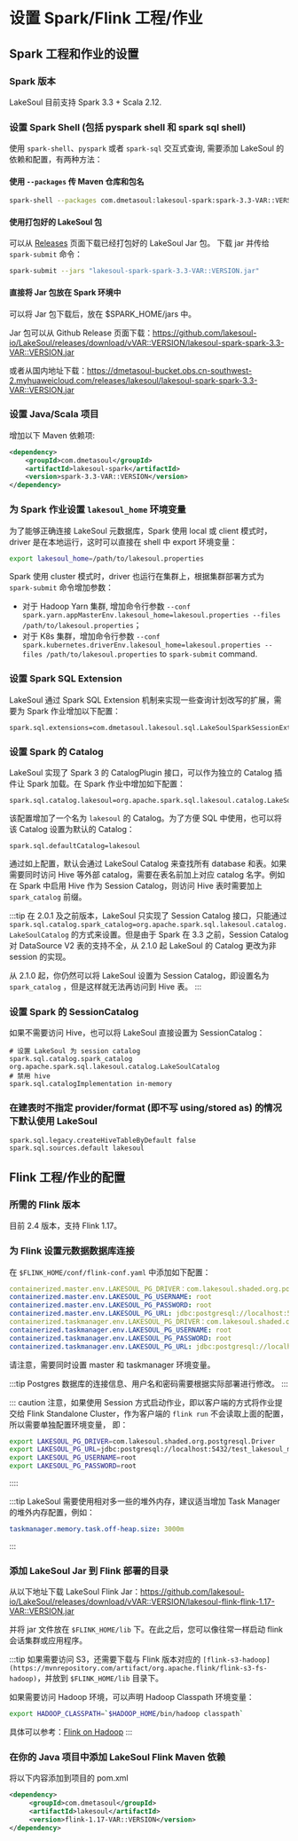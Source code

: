 # 设置 Spark/Flink 工程/作业

<!--
SPDX-FileCopyrightText: 2023 LakeSoul Contributors

SPDX-License-Identifier: Apache-2.0
-->

## Spark 工程和作业的设置
### Spark 版本
LakeSoul 目前支持 Spark 3.3 + Scala 2.12.

### 设置 Spark Shell (包括 pyspark shell 和 spark sql shell)
使用 `spark-shell`、`pyspark` 或者 `spark-sql` 交互式查询, 需要添加 LakeSoul 的依赖和配置，有两种方法：

#### 使用 `--packages` 传 Maven 仓库和包名
```bash
spark-shell --packages com.dmetasoul:lakesoul-spark:spark-3.3-VAR::VERSION
```

#### 使用打包好的 LakeSoul 包
可以从 [Releases](https://github.com/lakesoul-io/LakeSoul/releases) 页面下载已经打包好的 LakeSoul Jar 包。
下载 jar 并传给 `spark-submit` 命令：
```bash
spark-submit --jars "lakesoul-spark-spark-3.3-VAR::VERSION.jar"
```

#### 直接将 Jar 包放在 Spark 环境中
可以将 Jar 包下载后，放在 $SPARK_HOME/jars 中。

Jar 包可以从 Github Release 页面下载：https://github.com/lakesoul-io/LakeSoul/releases/download/vVAR::VERSION/lakesoul-spark-spark-3.3-VAR::VERSION.jar

或者从国内地址下载：https://dmetasoul-bucket.obs.cn-southwest-2.myhuaweicloud.com/releases/lakesoul/lakesoul-spark-spark-3.3-VAR::VERSION.jar

### 设置 Java/Scala 项目
增加以下 Maven 依赖项:
```xml
<dependency>
    <groupId>com.dmetasoul</groupId>
    <artifactId>lakesoul-spark</artifactId>
    <version>spark-3.3-VAR::VERSION</version>
</dependency>
```

### 为 Spark 作业设置 `lakesoul_home` 环境变量
为了能够正确连接 LakeSoul 元数据库，Spark 使用 local 或 client 模式时，driver 是在本地运行，这时可以直接在 shell 中 export 环境变量：
```bash
export lakesoul_home=/path/to/lakesoul.properties
```

Spark 使用 cluster 模式时，driver 也运行在集群上，根据集群部署方式为 `spark-submit` 命令增加参数：
- 对于 Hadoop Yarn 集群, 增加命令行参数 `--conf spark.yarn.appMasterEnv.lakesoul_home=lakesoul.properties --files /path/to/lakesoul.properties`；
- 对于 K8s 集群，增加命令行参数 `--conf spark.kubernetes.driverEnv.lakesoul_home=lakesoul.properties --files /path/to/lakesoul.properties` to `spark-submit` command.

### 设置 Spark SQL Extension
LakeSoul 通过 Spark SQL Extension 机制来实现一些查询计划改写的扩展，需要为 Spark 作业增加以下配置：
```properties
spark.sql.extensions=com.dmetasoul.lakesoul.sql.LakeSoulSparkSessionExtension
```

### 设置 Spark 的 Catalog
LakeSoul 实现了 Spark 3 的 CatalogPlugin 接口，可以作为独立的 Catalog 插件让 Spark 加载。在 Spark 作业中增加如下配置：

```properties
spark.sql.catalog.lakesoul=org.apache.spark.sql.lakesoul.catalog.LakeSoulCatalog
```

该配置增加了一个名为 `lakesoul` 的 Catalog。为了方便 SQL 中使用，也可以将该 Catalog 设置为默认的 Catalog：

```properties
spark.sql.defaultCatalog=lakesoul
```

通过如上配置，默认会通过 LakeSoul Catalog 来查找所有 database 和表。如果需要同时访问 Hive 等外部 catalog，需要在表名前加上对应 catalog 名字。例如在 Spark 中启用 Hive 作为 Session Catalog，则访问 Hive 表时需要加上 `spark_catalog` 前缀。

:::tip
在 2.0.1 及之前版本，LakeSoul 只实现了 Session Catalog 接口，只能通过 `spark.sql.catalog.spark_catalog=org.apache.spark.sql.lakesoul.catalog.LakeSoulCatalog` 的方式来设置。但是由于 Spark 在 3.3 之前，Session Catalog 对 DataSource V2 表的支持不全，从 2.1.0 起 LakeSoul 的 Catalog 更改为非 session 的实现。

从 2.1.0 起，你仍然可以将 LakeSoul 设置为 Session Catalog，即设置名为 `spark_catalog` ，但是这样就无法再访问到 Hive 表。
:::

### 设置 Spark 的 SessionCatalog
如果不需要访问 Hive，也可以将 LakeSoul 直接设置为 SessionCatalog：
```properties
# 设置 LakeSoul 为 session catalog
spark.sql.catalog.spark_catalog org.apache.spark.sql.lakesoul.catalog.LakeSoulCatalog
# 禁用 hive
spark.sql.catalogImplementation in-memory
```

### 在建表时不指定 provider/format (即不写 using/stored as) 的情况下默认使用 LakeSoul
```properties
spark.sql.legacy.createHiveTableByDefault false
spark.sql.sources.default lakesoul
```

## Flink 工程/作业的配置

### 所需的 Flink 版本
目前 2.4 版本，支持 Flink 1.17。

### 为 Flink 设置元数据数据库连接

在 `$FLINK_HOME/conf/flink-conf.yaml` 中添加如下配置：
```yaml
containerized.master.env.LAKESOUL_PG_DRIVER：com.lakesoul.shaded.org.postgresql.Driver
containerized.master.env.LAKESOUL_PG_USERNAME: root
containerized.master.env.LAKESOUL_PG_PASSWORD: root
containerized.master.env.LAKESOUL_PG_URL: jdbc:postgresql://localhost:5432/test_lakesoul_meta?stringtype=未指定
containerized.taskmanager.env.LAKESOUL_PG_DRIVER：com.lakesoul.shaded.org.postgresql.Driver
containerized.taskmanager.env.LAKESOUL_PG_USERNAME: root
containerized.taskmanager.env.LAKESOUL_PG_PASSWORD: root
containerized.taskmanager.env.LAKESOUL_PG_URL: jdbc:postgresql://localhost:5432/test_lakesoul_meta?stringtype=未指定
```

请注意，需要同时设置 master 和 taskmanager 环境变量。

:::tip
Postgres 数据库的连接信息、用户名和密码需要根据实际部署进行修改。
:::

::: caution
注意，如果使用 Session 方式启动作业，即以客户端的方式将作业提交给 Flink Standalone Cluster，作为客户端的 `flink run` 不会读取上面的配置，所以需要单独配置环境变量， 即：

```bash
export LAKESOUL_PG_DRIVER=com.lakesoul.shaded.org.postgresql.Driver
export LAKESOUL_PG_URL=jdbc:postgresql://localhost:5432/test_lakesoul_meta?stringtype=unspecified
export LAKESOUL_PG_USERNAME=root
export LAKESOUL_PG_PASSWORD=root
```
::::

:::tip
LakeSoul 需要使用相对多一些的堆外内存，建议适当增加 Task Manager 的堆外内存配置，例如：
```yaml
taskmanager.memory.task.off-heap.size: 3000m
```
:::


### 添加 LakeSoul Jar 到 Flink 部署的目录
从以下地址下载 LakeSoul Flink Jar：https://github.com/lakesoul-io/LakeSoul/releases/download/vVAR::VERSION/lakesoul-flink-flink-1.17-VAR::VERSION.jar

并将 jar 文件放在 `$FLINK_HOME/lib` 下。在此之后，您可以像往常一样启动 flink 会话集群或应用程序。

:::tip
如果需要访问 S3，还需要下载与 Flink 版本对应的 `[flink-s3-hadoop](https://mvnrepository.com/artifact/org.apache.flink/flink-s3-fs-hadoop)`，并放到 `$FLINK_HOME/lib` 目录下。

如果需要访问 Hadoop 环境，可以声明 Hadoop Classpath 环境变量：
```bash
export HADOOP_CLASSPATH=`$HADOOP_HOME/bin/hadoop classpath`
```
具体可以参考：[Flink on Hadoop](https://nightlies.apache.org/flink/flink-docs-release-1.17/docs/deployment/resource-providers/yarn/)
:::

### 在你的 Java 项目中添加 LakeSoul Flink Maven 依赖

将以下内容添加到项目的 pom.xml
```xml
<dependency>
     <groupId>com.dmetasoul</groupId>
     <artifactId>lakesoul</artifactId>
     <version>flink-1.17-VAR::VERSION</version>
</dependency>
```